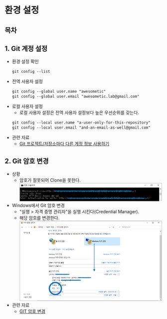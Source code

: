 # 환경 설정

## 목차

## 1. Git 계정 설정
- 환경 설정 확인
  ```shell
  git config --list
  ```
- 전역 사용자 설정
  ```shell
  git config --global user.name "awesometic"
  git config --global user.email "awesometic.lab@gmail.com"
  ```
- 로컬 사용자 설정
  - 로컬 사용자 설정은 전역 사용자 설정보다 높은 우선순위를 갖는다.
  ```shell
  git config --local user.name "a-user-only-for-this-repository"
  git config --local user.email "and-an-email-as-well@gmail.com"
  ```
- 관련 자료  
  - [Git 프로젝트/저장소마다 다른 계정 정보 사용하기](https://awesometic.tistory.com/128)
  
## 2. Git 암호 변경  
- 상황
  - 암호가 잘못되어 Clone을 못한다.
    ![](./Images/GitPassword_AuthenticationFailed.png)
- Windows에서 Git 암호 변경
  - "실행 > 자격 증명 관리자"을 실행 시킨다(Credential Manager).
  - 해당 암호를 변경한다.
    ![](./Images/GitPassword_CredentialManager.png)
- 관련 자료
  - [GIT 암호 변경](https://lazymankook.tistory.com/80)

